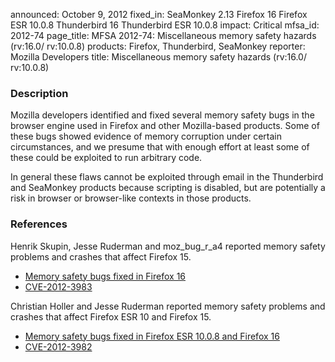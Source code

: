 announced: October 9, 2012
fixed_in: SeaMonkey 2.13
          Firefox 16
          Firefox ESR 10.0.8
          Thunderbird 16
          Thunderbird ESR 10.0.8
impact: Critical
mfsa_id: 2012-74
page_title: MFSA 2012-74: Miscellaneous memory safety hazards (rv:16.0/ rv:10.0.8)
products: Firefox, Thunderbird, SeaMonkey
reporter: Mozilla Developers
title: Miscellaneous memory safety hazards (rv:16.0/ rv:10.0.8)

<h3>Description</h3>

<p>Mozilla developers identified and fixed several memory safety bugs in the
browser engine used in Firefox and other Mozilla-based products. Some of these
bugs showed evidence of memory corruption under certain circumstances, and we
presume that with enough effort at least some of these could be exploited to run
arbitrary code.</p>

<p>In general these flaws cannot be exploited through email in the Thunderbird
and SeaMonkey products because scripting is disabled, but are potentially a risk
in browser or browser-like contexts in those products.</p>


<h3>References</h3>

<p>Henrik Skupin, Jesse Ruderman and moz_bug_r_a4 reported memory safety
problems and crashes that affect Firefox 15.</p>
<ul>
  <li><a href="https://bugzilla.mozilla.org/buglist.cgi?bug_id=634444,790865,768313,&#10;762920">
          Memory safety bugs fixed in Firefox 16</a></li>
  <li><a href="http://cve.mitre.org/cgi-bin/cvename.cgi?name=CVE-2012-3983" class="ex-ref">CVE-2012-3983</a></li>
</ul>

<p>Christian Holler and Jesse Ruderman reported memory safety problems and
crashes that affect Firefox ESR 10 and Firefox 15.</p>

<ul>
  <li><a href="https://bugzilla.mozilla.org/buglist.cgi?bug_id=783502,794025,790856">
          Memory safety bugs fixed in Firefox ESR 10.0.8 and Firefox 16</a></li>
  <li><a href="http://cve.mitre.org/cgi-bin/cvename.cgi?name=CVE-2012-3982" class="ex-ref">CVE-2012-3982</a></li>
</ul>




